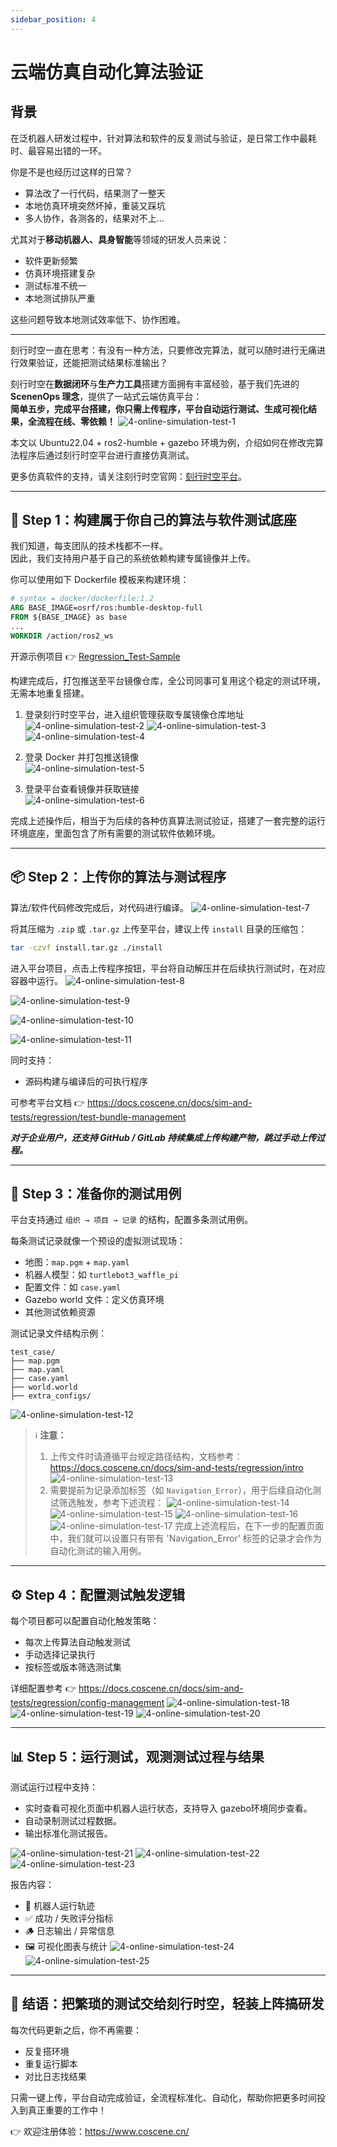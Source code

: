 ```yaml
---
sidebar_position: 4
---
```


# 云端仿真自动化算法验证

## 背景

在泛机器人研发过程中，针对算法和软件的反复测试与验证，是日常工作中最耗时、最容易出错的一环。

你是不是也经历过这样的日常？

- 算法改了一行代码，结果测了一整天  
- 本地仿真环境突然坏掉，重装又踩坑  
- 多人协作，各测各的，结果对不上…

尤其对于**移动机器人、具身智能**等领域的研发人员来说：

- 软件更新频繁  
- 仿真环境搭建复杂  
- 测试标准不统一  
- 本地测试排队严重  

这些问题导致本地测试效率低下、协作困难。

---

刻行时空一直在思考：有没有一种方法，只要修改完算法，就可以随时进行无痛进行效果验证，还能把测试结果标准输出？

刻行时空在**数据闭环**与**生产力工具**搭建方面拥有丰富经验，基于我们先进的 **ScenenOps 理念**，提供了一站式云端仿真平台：  
**简单五步，完成平台搭建，你只需上传程序，平台自动运行测试、生成可视化结果，全流程在线、零依赖！**
![4-online-simulation-test-1](./img/4-online-simulation-test-1.png)

本文以 Ubuntu22.04 + ros2-humble + gazebo 环境为例，介绍如何在修改完算法程序后通过刻行时空平台进行直接仿真测试。

更多仿真软件的支持，请关注刻行时空官网：[刻行时空平台](https://www.coscene.cn/)。

---

## 🧱 Step 1：构建属于你自己的算法与软件测试底座

我们知道，每支团队的技术栈都不一样。  
因此，我们支持用户基于自己的系统依赖构建专属镜像并上传。

你可以使用如下 Dockerfile 模板来构建环境：

```Dockerfile
# syntax = docker/dockerfile:1.2
ARG BASE_IMAGE=osrf/ros:humble-desktop-full
FROM ${BASE_IMAGE} as base
...
WORKDIR /action/ros2_ws
```

开源示例项目 👉 [Regression_Test-Sample](https://github.com/coscene-io/Regression_Test-Sample/blob/main/Dockerfile)

构建完成后，打包推送至平台镜像仓库，全公司同事可复用这个稳定的测试环境，无需本地重复搭建。

1. 登录刻行时空平台，进入组织管理获取专属镜像仓库地址
![4-online-simulation-test-2](./img/4-online-simulation-test-2.PNG)
![4-online-simulation-test-3](./img/4-online-simulation-test-3.PNG)
![4-online-simulation-test-4](./img/4-online-simulation-test-4.PNG)

2. 登录 Docker 并打包推送镜像  
![4-online-simulation-test-5](./img/4-online-simulation-test-5.PNG)

3. 登录平台查看镜像并获取链接  
![4-online-simulation-test-6](./img/4-online-simulation-test-6.png)

完成上述操作后，相当于为后续的各种仿真算法测试验证，搭建了一套完整的运行环境底座，里面包含了所有需要的测试软件依赖环境。

---

## 📦 Step 2：上传你的算法与测试程序

算法/软件代码修改完成后，对代码进行编译。
![4-online-simulation-test-7](./img/4-online-simulation-test-7.png)

将其压缩为 `.zip` 或 `.tar.gz` 上传至平台，建议上传 `install` 目录的压缩包：

```bash
tar -czvf install.tar.gz ./install
```
进入平台项目，点击上传程序按钮，平台将自动解压并在后续执行测试时，在对应容器中运行。
![4-online-simulation-test-8](./img/4-online-simulation-test-8.png)

![4-online-simulation-test-9](./img/4-online-simulation-test-9.png)

![4-online-simulation-test-10](./img/4-online-simulation-test-10.png)

![4-online-simulation-test-11](./img/4-online-simulation-test-11.png)

同时支持：

- 源码构建与编译后的可执行程序

可参考平台文档 👉 https://docs.coscene.cn/docs/sim-and-tests/regression/test-bundle-management

***对于企业用户，还支持 GitHub / GitLab 持续集成上传构建产物，跳过手动上传过程。***

---

## 🧪 Step 3：准备你的测试用例

平台支持通过 `组织 → 项目 → 记录` 的结构，配置多条测试用例。

每条测试记录就像一个预设的虚拟测试现场：

- 地图：`map.pgm` + `map.yaml`
- 机器人模型：如 `turtlebot3_waffle_pi`
- 配置文件：如 `case.yaml`
- Gazebo world 文件：定义仿真环境
- 其他测试依赖资源

测试记录文件结构示例：

```
test_case/
├── map.pgm
├── map.yaml
├── case.yaml
├── world.world
├── extra_configs/
```

![4-online-simulation-test-12](./img/4-online-simulation-test-12.png)

> ℹ️ **注意：**
> 
> 1. 上传文件时请遵循平台规定路径结构，文档参考：https://docs.coscene.cn/docs/sim-and-tests/regression/intro
![4-online-simulation-test-13](./img/4-online-simulation-test-13.png)  
> 2. 需要提前为记录添加标签（如 `Navigation_Error`），用于后续自动化测试筛选触发，参考下述流程：
![4-online-simulation-test-14](./img/4-online-simulation-test-14.png)
![4-online-simulation-test-15](./img/4-online-simulation-test-15.png)
![4-online-simulation-test-16](./img/4-online-simulation-test-16.png)
![4-online-simulation-test-17](./img/4-online-simulation-test-17.png)
完成上述流程后，在下一步的配置页面中，我们就可以设置只有带有 'Navigation_Error' 标签的记录才会作为自动化测试的输入用例。
---

## ⚙️ Step 4：配置测试触发逻辑

每个项目都可以配置自动化触发策略：

- 每次上传算法自动触发测试  
- 手动选择记录执行  
- 按标签或版本筛选测试集    

详细配置参考 👉 https://docs.coscene.cn/docs/sim-and-tests/regression/config-management
![4-online-simulation-test-18](./img/4-online-simulation-test-18.png)
![4-online-simulation-test-19](./img/4-online-simulation-test-19.png)
![4-online-simulation-test-20](./img/4-online-simulation-test-20.png)

---

## 📊 Step 5：运行测试，观测测试过程与结果

测试运行过程中支持：

- 实时查看可视化页面中机器人运行状态，支持导入 gazebo环境同步查看。  
- 自动录制测试过程数据。  
- 输出标准化测试报告。

![4-online-simulation-test-21](./img/4-online-simulation-test-21.png)
![4-online-simulation-test-22](./img/4-online-simulation-test-22.png)
![4-online-simulation-test-23](./img/4-online-simulation-test-23.gif)

报告内容：

   - 📍 机器人运行轨迹
   - ✅ 成功 / 失败评分指标
   - 🪵 日志输出 / 异常信息
   - 🖼️ 可视化图表与统计
![4-online-simulation-test-24](./img/4-online-simulation-test-24.png)
![4-online-simulation-test-25](./img/4-online-simulation-test-25.png)

---

## 🚀 结语：把繁琐的测试交给刻行时空，轻装上阵搞研发

每次代码更新之后，你不再需要：

- 反复搭环境
- 重复运行脚本
- 对比日志找结果

只需一键上传，平台自动完成验证，全流程标准化、自动化，帮助你把更多时间投入到真正重要的工作中！

👉 欢迎注册体验：https://www.coscene.cn/